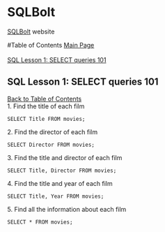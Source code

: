 # SQLBolt

[SQLBolt](https://sqlbolt.com/lesson/select_queries_introduction) website

#Table of Contents
[Main Page](https://github.com/Compsight/SQL-Fundamentals)<br><br>
[SQL Lesson 1: SELECT queries 101](#sql-lesson-1:-select-queries-101)<br>

## SQL Lesson 1: SELECT queries 101
[Back to Table of Contents](#table-of-contents)<br>
[]()1. Find the title of each film
```
SELECT Title FROM movies;
```

[]()2. Find the director of each film
```
SELECT Director FROM movies;
```

[]()3. Find the title and director of each film
```
SELECT Title, Director FROM movies;
```

[]()4. Find the title and year of each film
```
SELECT Title, Year FROM movies;
```

[]()5. Find all the information about each film
```
SELECT * FROM movies;
```



